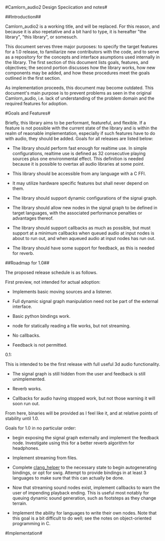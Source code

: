 #Camlorn_audio2 Design Speciication and notes#

##Introduction##

Camlorn_audio2 is a working title, and will be replaced.  For this reason, and because it is also repetative and a bit hard to type, it is hereafter "the library", "this library", or somesuch.

This document serves three major purposes: to specify the target features for a 1.0 release, to familiarize new contributors with the code, and to serve as a repository for the concepts and interface asumptions used internally in the library. The first section of this document lists goals, features, and objectives; the second portion discusses how the library works, how new components may be added, and how these procedures meet the goals outlined in the first section.

As implementation proceeds, this document may become outdated.  This document's main purpose is to prevent problems as seen in the original Camlorn_audio, i.e. lack of understanding of the problem domain and the required features for adoption.

#Goals and Features#

Briefly, this library aims to be performant, featureful, and flexible.  If a feature is not possible with the current state of the library and is within the realm of reaonable implementation, especially if such features have to do with audio, they should be added.  Goals for all releases are listed below:

- The library should perform fast enough for realtime use.  In simple configurations, realtime use is defined as 32 consecutive playing sources plus one environmental effect.  This definition is needed because it is possible to overtax all audio libraries at some point.

- This library should be accessible from any language with a C FFI.

- It may utilize hardware specific features but shall never depend on them.

- The library should support dynamic configurations of the signal graph.

- The library should allow new nodes in the signal graph to be defined in target languages, with the associated performance penalties or advantages thereof.

- The library should support callbacks as much as possible, but must support at a minimum callbacks when queued audio at input nodes is about to run out, and when aqueued audio at input nodes has run out.

- The library should have some support for feedback, as this is needed for reverb.

##Roadmap for 1.0##

The proposed release schedule is as follows.

First preview, not intended for actual adoption:

- Implements basic moving sources and a listener.

- Full dynamic signal graph manipulation need not be part of the external interface.

- Basic python bindings work.

- node for statically reading a file works, but not streaming.

- No callbacks.

- Feedback is not permitted.

0.1:

This is intended to be the first release with full useful 3d audio functionality.

- The signal graph is still hidden from the user and feedback is still unimplemented.

- Reverb works.

- Callbacks for audio having stopped work, but not those warning it will soon run out.

From here, binaries will be provided as I feel like it, and at relative points of stability until 1.0.

Goals for 1.0 in no particular order:

- begin exposing the signal graph externally and implement the feedback node.  Investigate using this for a better reverb algorithm for headphones.

- Implement streaming from files.

- Complete [clang_helper](http://github.com/camlorn/clang_helper) to the necessary state to begin autogenerating bindings, or opt for swig.  Attempt to provide bindings in at least 3 languages to make sure that this can actually be done.

- Now that streaming sound nodes exist, implement callbacks to warn the user of impending playback ending.  This is useful most notably for queuing dynamic sound generation, such as footsteps as they change terrain.

- Implement the ability for languages to write their own nodes.  Note that this goal is a bit difficult to do well; see the notes on object-oriented programming in C.

#Implementation#

